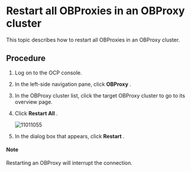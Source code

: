Restart all OBProxies in an OBProxy cluster 
================================================================

This topic describes how to restart all OBProxies in an OBProxy cluster. 

Procedure 
------------------------------

1. Log on to the OCP console.

   

2. In the left-side navigation pane, click **OBProxy** .

   

3. In the OBProxy cluster list, click the target OBProxy cluster to go to its overview page.

   

4. Click **Restart All** .

   ![11011055](https://help-static-aliyun-doc.aliyuncs.com/assets/img/en-US/2659917361/p345984.png)
   

5. In the dialog box that appears, click **Restart** . 

  <main id="notice" type='explain'>
    <h4>Note</h4>
    <p>Restarting an OBProxy will interrupt the connection.</p>
  </main>
   




